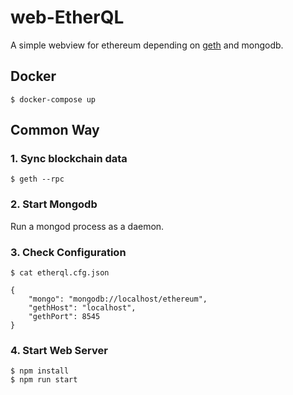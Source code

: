 # web-EtherQL

A simple webview for ethereum depending on [geth](https://github.com/ethereum/go-ethereum) and mongodb.

## Docker

```
$ docker-compose up
```

## Common Way

### 1. Sync blockchain data

```
$ geth --rpc
```

### 2. Start Mongodb

Run a mongod process as a daemon.

### 3. Check Configuration

```
$ cat etherql.cfg.json 
```

```
{
    "mongo": "mongodb://localhost/ethereum",
    "gethHost": "localhost",
    "gethPort": 8545
}
```

### 4. Start Web Server

```
$ npm install
$ npm run start
```
